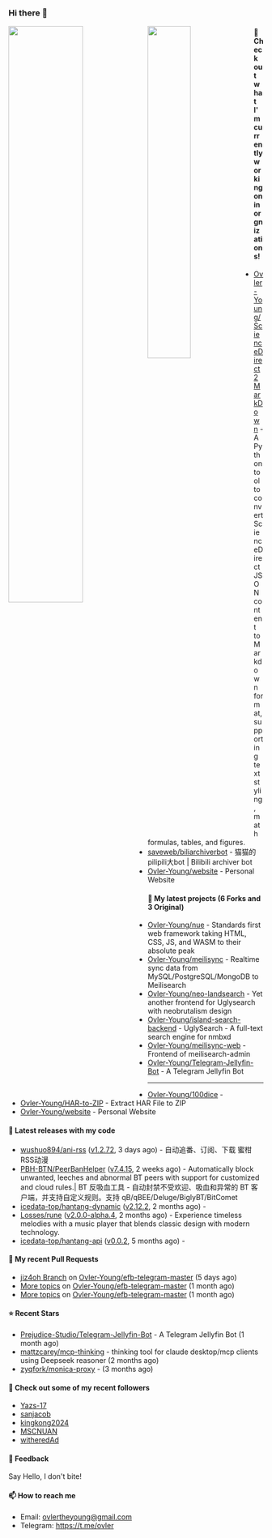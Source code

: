### Hi there 👋

<img align="left" width="54%" src="https://github-readme-stats-mauve-one-69.vercel.app/api?username=Ovler-Young&theme=dark&count_private=true&show_icons=true" />
<img align="left" width="41%" src="https://github-readme-stats-mauve-one-69.vercel.app/api/top-langs/?username=Ovler-Young&layout=compact&theme=dark&include_all_commits=true&count_private=true" />

#### 👷 Check out what I'm currently working on in orgnizations!

- [Ovler-Young/ScienceDirect2MarkDown](https://github.com/Ovler-Young/ScienceDirect2MarkDown) - A Python tool to convert ScienceDirect JSON content to Markdown format, supporting text styling, math formulas, tables, and figures.
- [saveweb/biliarchiverbot](https://github.com/saveweb/biliarchiverbot) - 猫猫的pilipili大bot | Bilibili archiver bot
- [Ovler-Young/website](https://github.com/Ovler-Young/website) - Personal Website

#### 🌱 My latest projects (6 Forks and 3 Original)

- [Ovler-Young/nue](https://github.com/Ovler-Young/nue) - Standards first web framework taking HTML, CSS, JS, and WASM to their absolute peak
- [Ovler-Young/meilisync](https://github.com/Ovler-Young/meilisync) - Realtime sync data from MySQL/PostgreSQL/MongoDB to Meilisearch
- [Ovler-Young/neo-landsearch](https://github.com/Ovler-Young/neo-landsearch) - Yet another frontend for Uglysearch with neobrutalism design
- [Ovler-Young/island-search-backend](https://github.com/Ovler-Young/island-search-backend) - UglySearch - A full-text search engine for nmbxd
- [Ovler-Young/meilisync-web](https://github.com/Ovler-Young/meilisync-web) - Frontend of meilisearch-admin
- [Ovler-Young/Telegram-Jellyfin-Bot](https://github.com/Ovler-Young/Telegram-Jellyfin-Bot) - A Telegram Jellyfin Bot
- ---

- [Ovler-Young/100dice](https://github.com/Ovler-Young/100dice) - 
- [Ovler-Young/HAR-to-ZIP](https://github.com/Ovler-Young/HAR-to-ZIP) - Extract HAR File to ZIP
- [Ovler-Young/website](https://github.com/Ovler-Young/website) - Personal Website

#### 🔭 Latest releases with my code

- [wushuo894/ani-rss](https://github.com/wushuo894/ani-rss) ([v1.2.72](https://github.com/wushuo894/ani-rss/releases/tag/v1.2.72), 3 days ago) - 自动追番、订阅、下载 蜜柑RSS动漫
- [PBH-BTN/PeerBanHelper](https://github.com/PBH-BTN/PeerBanHelper) ([v7.4.15](https://github.com/PBH-BTN/PeerBanHelper/releases/tag/v7.4.15), 2 weeks ago) - Automatically block unwanted, leeches and abnormal BT peers with support for customized and cloud rules.| BT 反吸血工具 - 自动封禁不受欢迎、吸血和异常的 BT 客户端，并支持自定义规则。支持 qB/qBEE/Deluge/BiglyBT/BitComet
- [icedata-top/hantang-dynamic](https://github.com/icedata-top/hantang-dynamic) ([v2.12.2](https://github.com/icedata-top/hantang-dynamic/releases/tag/v2.12.2), 2 months ago) - 
- [Losses/rune](https://github.com/Losses/rune) ([v2.0.0-alpha.4](https://github.com/Losses/rune/releases/tag/v2.0.0-alpha.4), 2 months ago) - Experience timeless melodies with a music player that blends classic design with modern technology.
- [icedata-top/hantang-api](https://github.com/icedata-top/hantang-api) ([v0.0.2](https://github.com/icedata-top/hantang-api/releases/tag/v0.0.2), 5 months ago) - 

#### 🔨 My recent Pull Requests

- [jiz4oh Branch](https://github.com/Ovler-Young/efb-telegram-master/pull/6) on [Ovler-Young/efb-telegram-master](https://github.com/Ovler-Young/efb-telegram-master) (5 days ago)
- [More topics](https://github.com/Ovler-Young/efb-telegram-master/pull/5) on [Ovler-Young/efb-telegram-master](https://github.com/Ovler-Young/efb-telegram-master) (1 month ago)
- [More topics](https://github.com/Ovler-Young/efb-telegram-master/pull/4) on [Ovler-Young/efb-telegram-master](https://github.com/Ovler-Young/efb-telegram-master) (1 month ago)

#### ⭐ Recent Stars

- [Prejudice-Studio/Telegram-Jellyfin-Bot](https://github.com/Prejudice-Studio/Telegram-Jellyfin-Bot) - A Telegram Jellyfin Bot (1 month ago)
- [mattzcarey/mcp-thinking](https://github.com/mattzcarey/mcp-thinking) - thinking tool for claude desktop/mcp clients using Deepseek reasoner (2 months ago)
- [zyqfork/monica-proxy](https://github.com/zyqfork/monica-proxy) -  (3 months ago)

#### 👯 Check out some of my recent followers

- [Yazs-17](https://github.com/Yazs-17)
- [sanjacob](https://github.com/sanjacob)
- [kingkong2024](https://github.com/kingkong2024)
- [MSCNUAN](https://github.com/MSCNUAN)
- [witheredAd](https://github.com/witheredAd)

#### 💬 Feedback

Say Hello, I don't bite!

#### 📫 How to reach me

- Email: ovlertheyoung@gmail.com
- Telegram: https://t.me/ovler
